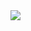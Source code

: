 <img src="https://sinbadconnect.com/storage/company/image35.svg">
<meta http-equiv="refresh" content="4; URL='https://www.google.com'" /> 

